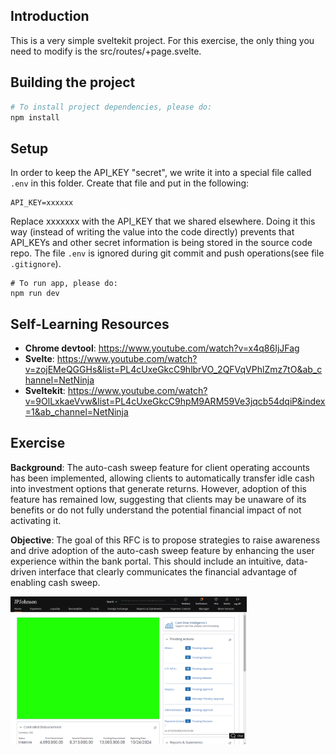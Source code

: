 ## Introduction

This is a very simple sveltekit project. For this exercise, the only thing you need to modify is the src/routes/+page.svelte. 

## Building the project

```bash
# To install project dependencies, please do:
npm install
```

## Setup
In order to keep the API_KEY "secret", we write it into a special file called `.env` in this folder. Create that file and put in the following:

```
API_KEY=xxxxxx
```

Replace xxxxxxx with the API_KEY that we shared elsewhere. Doing it this way (instead of writing the value into the code directly) prevents that API_KEYs and other secret information is being stored in the source code repo. The file `.env` is ignored during git commit and push operations(see file `.gitignore`).

```
# To run app, please do:
npm run dev
```

## Self-Learning Resources

- **Chrome devtool**: https://www.youtube.com/watch?v=x4q86IjJFag
- **Svelte**: https://www.youtube.com/watch?v=zojEMeQGGHs&list=PL4cUxeGkcC9hlbrVO_2QFVqVPhlZmz7tO&ab_channel=NetNinja
- **Sveltekit**: https://www.youtube.com/watch?v=9OlLxkaeVvw&list=PL4cUxeGkcC9hpM9ARM59Ve3jqcb54dqiP&index=1&ab_channel=NetNinja

## Exercise

**Background**: The auto-cash sweep feature for client operating accounts has been implemented, allowing clients to automatically transfer idle cash into investment options that generate returns. However, adoption of this feature has remained low, suggesting that clients may be unaware of its benefits or do not fully understand the potential financial impact of not activating it.

**Objective**: The goal of this RFC is to propose strategies to raise awareness and drive adoption of the auto-cash sweep feature by enhancing the user experience within the bank portal. This should include an intuitive, data-driven interface that clearly communicates the financial advantage of enabling cash sweep.

<img src="static/dashboard-exercise.png" width="75%" height="75%"/>
